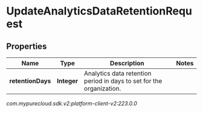 # UpdateAnalyticsDataRetentionRequest


## Properties

| Name | Type | Description | Notes |
| ------------ | ------------- | ------------- | ------------- |
| **retentionDays** | **Integer** | Analytics data retention period in days to set for the organization. |  |




_com.mypurecloud.sdk.v2:platform-client-v2:223.0.0_
